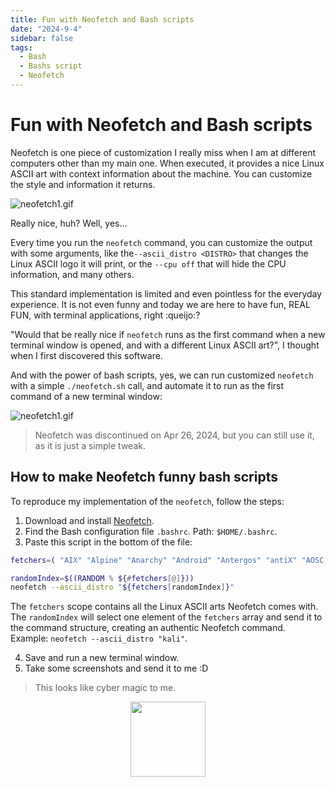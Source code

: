 ```yaml
---
title: Fun with Neofetch and Bash scripts
date: "2024-9-4"
sidebar: false
tags:
  - Bash
  - Bashs script
  - Neofetch
---
```


# Fun with Neofetch and Bash scripts

Neofetch is one piece of customization I really miss when I am at different computers other than my main one. When executed, it provides a nice Linux ASCII art with context information about the machine. You can customize the style and information it returns.

![neofetch1.gif](/docs/posts/neofetch1.gif)

Really nice, huh? Well, yes... 

Every time you run the `neofetch` command, you can customize the output with some arguments, like the`--ascii_distro <DISTRO>` that changes the Linux ASCII logo it will print, or the `--cpu off` that will hide the CPU information, and many others.

This standard implementation is limited and even pointless for the everyday experience. It is not even funny and today we are here to have fun, REAL FUN, with terminal applications, right :queijo:?

"Would that be really nice if `neofetch` runs as the first command when a new terminal window is opened, and with a different Linux ASCII art?", I thought when I first discovered this software.

And with the power of bash scripts, yes, we can run customized `neofetch` with a simple `./neofetch.sh` call, and automate it to run as the first command of a new terminal window:

![neofetch1.gif](/docs/posts/neofetch2.gif)

> Neofetch was discontinued on Apr 26, 2024, but you can still use it, as it is just a simple tweak.

## How to make Neofetch funny bash scripts

To reproduce my implementation of the `neofetch`, follow the steps:

1. Download and install [Neofetch](https://github.com/dylanaraps/neofetch).
2. Find the Bash configuration file `.bashrc`. Path: `$HOME/.bashrc`.
3. Paste this script in the bottom of the file:

```bash
fetchers=( "AIX" "Alpine" "Anarchy" "Android" "Antergos" "antiX" "AOSC OS" "AOSC OS/Retro" "Apricity" "ArcoLinux" "ARCHlabs" "ArchStrike" "XFerience" "ArchMerge" "Arch" "Artix" "Arya" "Bedrock" "Bitrig" "BlackArch" "BLAG" "BlankOn" "BlueLight" "bonsai" "BSD" "BunsenLabs" "Calculate" "Carbs" "CentOS" "Chakra" "ChaletOS" "Chapeau" "Chrom*" "Cleanjaro" "ClearOS" "Clear_Linux" "Clover" "Condres" "Container_Linux" "CRUX" "Cucumber" "Debian" "Deepin" "DesaOS" "Devuan" "DracOS" "DarkOs" "DragonFly" "Drauger" "Elementary" "EndeavourOS" "Endless" "EuroLinux" "Exherbo" "Fedora" "Feren" "FreeBSD" "FreeMiNT" "Frugalware" "Funtoo" "GalliumOS" "Garuda" "Gentoo" "Pentoo" "gNewSense" "GNOME" "GNU" "GoboLinux" "Grombyang" "Guix" "Haiku" "Huayra" "Hyperbola" "janus" "Kali" "KaOS" "KDE_neon" "Kibojoe" "Kogaion" "Korora" "KSLinux" "Kubuntu" "LEDE" "LFS" "Linux_Lite" "LMDE" "Lubuntu" "Lunar" "macos" "Mageia" "MagpieOS" "Mandriva" "Manjaro" "Maui" "Mer" "Minix" "LinuxMint" "MX_Linux" "Namib" "Neptune" "NetBSD" "Netrunner" "Nitrux" "NixOS" "Nurunner" "NuTyX" "OBRevenge" "OpenBSD" "openEuler" "OpenIndiana" "openmamba" "OpenMandriva" "OpenStage" "OpenWrt" "osmc" "Oracle" "OS Elbrus" "PacBSD" "Parabola" "Pardus" "Parrot" "Parsix" "TrueOS" "PCLinuxOS" "Peppermint" "popos" "Porteus" "PostMarketOS" "Proxmox" "Puppy" "PureOS" "Qubes" "Radix" "Raspbian" "Reborn_OS" "Redstar" "Redcore" "Redhat" "Refracted_Devuan" "Regata" "Rosa" "sabotage" "Sabayon" "Sailfish" "SalentOS" "Scientific" "Septor" "SereneLinux" "SharkLinux" "Siduction" "Slackware" "SliTaz" "SmartOS" "Solus" "Source_Mage" "Sparky" "Star" "SteamOS" "SunOS" "openSUSE_Leap" "openSUSE_Tumbleweed" "openSUSE" "SwagArch" "Tails" "Trisquel" "Ubuntu-Budgie" "Ubuntu-GNOME" "Ubuntu-MATE" "Ubuntu-Studio" "Ubuntu" "Venom" "Void" "Obarun" "windows10" "Windows7" "Xubuntu" "Zorin" "and" "IRIX" "Arch_old" "Ubuntu_old" "Redhat_old" "Dragonfly_old" )

randomIndex=$((RANDOM % ${#fetchers[@]}))
neofetch --ascii_distro "${fetchers[randomIndex]}"
```

The `fetchers` scope contains all the Linux ASCII arts Neofetch comes with. The `randomIndex` will select one element of the `fetchers` array and send it to the command structure, creating an authentic Neofetch command. Example: `neofetch --ascii_distro "kali"`.

4. Save and run a new terminal window.
5. Take some screenshots and send it to me :D

> This looks like cyber magic to me.

<div class="wisdom">
<img class="wisdony" src="https://upload.wikimedia.org/wikipedia/commons/9/9f/Pents02.jpg" alt="">
</div>

<style>
  .wisdom {
    display: flex;
    justify-content: center;
  }

  .wisdony {
  height: 120px;
  }
</style>


